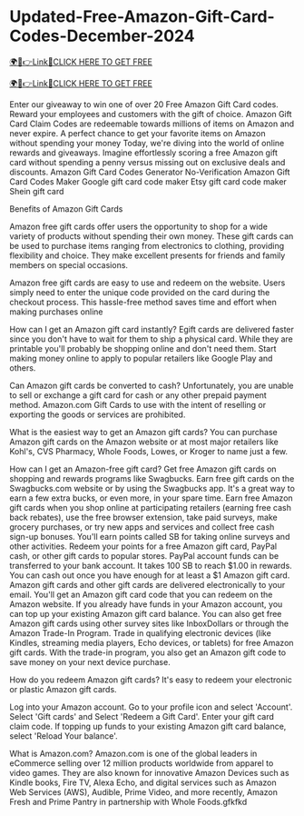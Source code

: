 # Updated-Free-Amazon-Gift-Card-Codes-December-2024

<a href="https://hrnetwork1.xyz/hramazon2/" rel="nofollow">🌍📱👉Link📲CLICK HERE TO GET FREE </a>

<a href="https://hrnetwork1.xyz/hramazon2/" rel="nofollow">🌍📱👉Link📲CLICK HERE TO GET FREE </a>

Enter our giveaway to win one of over 20 Free Amazon Gift Card codes. Reward your employees and customers with the gift of choice. Amazon Gift Card Claim Codes are redeemable towards millions of items on Amazon and never expire. A perfect chance to get your favorite items on Amazon without spending your money Today, we're diving into the world of online rewards and giveaways.
Imagine effortlessly scoring a free Amazon gift card without spending a penny versus missing out on exclusive deals and discounts. Amazon Gift Card Codes Generator No-Verification Amazon Gift Card Codes Maker Google gift card code maker Etsy gift card code maker Shein gift card

Benefits of Amazon Gift Cards

Amazon free gift cards offer users the opportunity to shop for a wide variety of products without spending their own money. These gift cards can be used to purchase items ranging from electronics to clothing, providing flexibility and choice. They make excellent presents for friends and family members on special occasions.

Amazon free gift cards are easy to use and redeem on the website. Users simply need to enter the unique code provided on the card during the checkout process. This hassle-free method saves time and effort when making purchases online

How can I get an Amazon gift card instantly?
Egift cards are delivered faster since you don't have to wait for them to ship a physical card. While they are printable you'll probably be shopping online and don't need them. Start making money online to apply to popular retailers like Google Play and others.

Can Amazon gift cards be converted to cash?
Unfortunately, you are unable to sell or exchange a gift card for cash or any other prepaid payment method. Amazon.com Gift Cards to use with the intent of reselling or exporting the goods or services are prohibited.

What is the easiest way to get an Amazon gift cards?
You can purchase Amazon gift cards on the Amazon website or at most major retailers like Kohl's, CVS Pharmacy, Whole Foods, Lowes, or Kroger to name just a few. 

How can I get an Amazon-free gift card?
Get free Amazon gift cards on shopping and rewards programs like Swagbucks. Earn free gift cards on the Swagbucks.com website or by using the Swagbucks app. It's a great way to earn a few extra bucks, or even more, in your spare time. Earn free Amazon gift cards when you shop online at participating retailers (earning free cash back rebates), use the free browser extension, take paid surveys, make grocery purchases, or try new apps and services and collect free cash sign-up bonuses. You'll earn points called SB for taking online surveys and other activities. Redeem your points for a free Amazon gift card, PayPal cash, or other gift cards to popular stores. PayPal account funds can be transferred to your bank account. It takes 100 SB to reach $1.00 in rewards. You can cash out once you have enough for at least a $1 Amazon gift card. Amazon gift cards and other gift cards are delivered electronically to your email. You'll get an Amazon gift card code that you can redeem on the Amazon website. If you already have funds in your Amazon account, you can top up your existing Amazon gift card balance. You can also get free Amazon gift cards using other survey sites like InboxDollars or through the Amazon Trade-In Program. Trade in qualifying electronic devices (like Kindles, streaming media players, Echo devices, or tablets) for free Amazon gift cards. With the trade-in program, you also get an Amazon gift code to save money on your next device purchase.

How do you redeem Amazon gift cards?
It's easy to redeem your electronic or plastic Amazon gift cards.


Log into your Amazon account.
Go to your profile icon and select 'Account'.
Select 'Gift cards' and Select 'Redeem a Gift Card'.
Enter your gift card claim code.
If topping up funds to your existing Amazon gift card balance, select 'Reload Your balance'.



What is Amazon.com?
Amazon.com is one of the global leaders in eCommerce selling over 12 million products worldwide from apparel to video games. They are also known for innovative Amazon Devices such as Kindle books, Fire TV, Alexa Echo, and digital services such as Amazon Web Services (AWS), Audible, Prime Video, and more recently, Amazon Fresh and Prime Pantry in partnership with Whole Foods.gfkfkd
